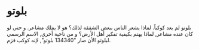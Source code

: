 # بلوتو

بلوتو لم يعد كوكباً. لماذا يشعر الناس ببعض الشفقة لذلك؟ هو لا يملك مشاعر. و حتي
لو كان عنده مشاعر, لماذا يهتم بكيفية تفكير أهل الأرض؟ و من ناحية أخري, الاسم
الرسمي لبلوتو الأن صار "134340 بلوتو", لإنه كوكب قزم.
